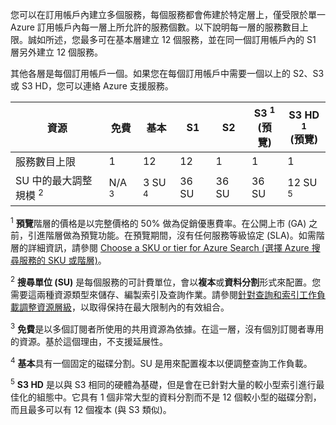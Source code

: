 您可以在訂用帳戶內建立多個服務，每個服務都會佈建於特定層上，僅受限於單一 Azure 訂用帳戶內每一層上所允許的服務個數。以下說明每一層的服務數目上限。誠如所述，您最多可在基本層建立 12 個服務，並在同一個訂用帳戶內的 S1 層另外建立 12 個服務。

其他各層是每個訂用帳戶一個。如果您在每個訂用帳戶中需要一個以上的 S2、S3 或 S3 HD，您可以連絡 Azure 支援服務。

資源|免費|基本|S1|S2|S3 <sup>1</sup> <br/>(預覽) |S3 HD <sup>1</sup> <br/>(預覽) 
---|---|---|---|----|---|----
服務數目上限 |1 |12 |12 |1 |1 |1 
SU 中的最大調整規模 <sup>2</sup>|N/A <sup>3</sup>|3 SU <sup>4</sup> |36 SU|36 SU|36 SU|12 SU <sup>5</sup>

<sup>1</sup> **預覽**階層的價格是以完整價格的 50% 做為促銷優惠費率。在公開上市 (GA) 之前，引進階層做為預覽功能。在預覽期間，沒有任何服務等級協定 (SLA)。如需階層的詳細資訊，請參閱 [Choose a SKU or tier for Azure Search (選擇 Azure 搜尋服務的 SKU 或階層)](../articles/search/search-sku-tier.md)。

<sup>2</sup> **搜尋單位 (SU)** 是每個服務的可計費單位，會以**複本**或**資料分割**形式來配置。您需要這兩種資源類型來儲存、編製索引及查詢作業。請參閱[針對查詢和索引工作負載調整資源層級](../articles/search/search-capacity-planning.md)，以取得保持在最大限制內的有效組合。

<sup>3</sup> **免費**是以多個訂閱者所使用的共用資源為依據。在這一層，沒有個別訂閱者專用的資源。基於這個理由，不支援延展性。

<sup>4</sup> **基本**具有一個固定的磁碟分割。SU 是用來配置複本以便調整查詢工作負載。

<sup>5</sup> **S3 HD** 是以與 S3 相同的硬體為基礎，但是會在已針對大量的較小型索引進行最佳化的組態中。它具有 1 個非常大型的資料分割而不是 12 個較小型的磁碟分割，而且最多可以有 12 個複本 (與 S3 類似)。

<!---HONumber=AcomDC_0608_2016-->